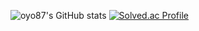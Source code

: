 ![oyo87's GitHub stats](https://github-readme-stats.vercel.app/api?username=oyo87&show_icons=true&theme=radical)
[![Solved.ac Profile](http://mazassumnida.wtf/api/v2/generate_badge?boj=qowlsgh99)](https://solved.ac/qowlsgh99/)
